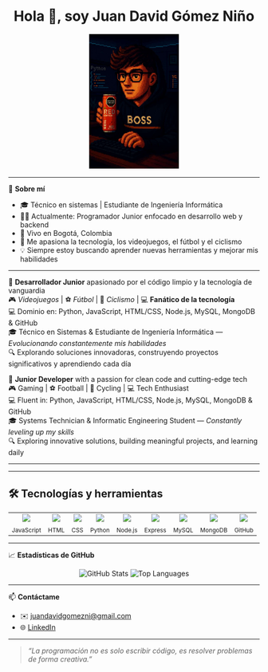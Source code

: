 <h1 align="center">Hola 👋, soy Juan David Gómez Niño</h1>

<div align="center">
  <img src="./profile.image.jpg" alt="Juan David Avatar" width=180 />
</div>

---

🎯 **Sobre mí**

- 🎓 Técnico en sistemas | Estudiante de Ingeniería Informática  
- 👨‍💻 Actualmente: Programador Junior enfocado en desarrollo web y backend  
- 📍 Vivo en Bogotá, Colombia  
- 💬 Me apasiona la tecnología, los videojuegos, el fútbol y el ciclismo  
- 💡 Siempre estoy buscando aprender nuevas herramientas y mejorar mis habilidades
---

  <p>
    🚀 <strong>Desarrollador Junior</strong> apasionado por el código limpio y la tecnología de vanguardia<br/>
    🎮 <em>Videojuegos</em> | ⚽ <em>Fútbol</em> | 🚴 <em>Ciclismo</em> | 💻 <strong>Fanático de la tecnología</strong><br/>
    💻 Dominio en: Python, JavaScript, HTML/CSS, Node.js, MySQL, MongoDB & GitHub<br/>
    🎓 Técnico en Sistemas & Estudiante de Ingeniería Informática — <em>Evolucionando constantemente mis habilidades</em><br/>
    🔍 Explorando soluciones innovadoras, construyendo proyectos significativos y aprendiendo cada día
  </p>

  <p>
    🚀 <strong>Junior Developer</strong> with a passion for clean code and cutting-edge tech<br/>
    🎮 Gaming | ⚽ Football | 🚴 Cycling | 💻 Tech Enthusiast<br/>
    💻 Fluent in: Python, JavaScript, HTML/CSS, Node.js, MySQL, MongoDB & GitHub<br/>
    🎓 Systems Technician & Informatic Engineering Student — <em>Constantly leveling up my skills</em><br/>
    🔍 Exploring innovative solutions, building meaningful projects, and learning daily
  </p>
</div>

---
---
## 🛠️ Tecnologías y herramientas

<div align="center"> <table> <tr> <td align="center"> <img src="https://skillicons.dev/icons?i=javascript" width="40"/><br/> <sub>JavaScript</sub> </td> <td align="center"> <img src="https://skillicons.dev/icons?i=html" width="40"/><br/> <sub>HTML</sub> </td> <td align="center"> <img src="https://skillicons.dev/icons?i=css" width="40"/><br/> <sub>CSS</sub> </td> <td align="center"> <img src="https://skillicons.dev/icons?i=python" width="40"/><br/> <sub>Python</sub> </td> <td align="center"> <img src="https://skillicons.dev/icons?i=nodejs" width="40"/><br/> <sub>Node.js</sub> </td> <td align="center"> <img src="https://skillicons.dev/icons?i=express" width="40"/><br/> <sub>Express</sub> </td> <td align="center"> <img src="https://skillicons.dev/icons?i=mysql" width="40"/><br/> <sub>MySQL</sub> </td> <td align="center"> <img src="https://skillicons.dev/icons?i=mongodb" width="40"/><br/> <sub>MongoDB</sub> </td> <td align="center"> <img src="https://skillicons.dev/icons?i=github" width="40"/><br/> <sub>GitHub</sub> </td> </tr> </table> </div>

---

📈 **Estadísticas de GitHub**

<p align="center">
  <img src="https://github-readme-stats.vercel.app/api?username=juangomezn&show_icons=true&theme=radical" alt="GitHub Stats" />
  <img src="https://github-readme-stats.vercel.app/api/top-langs/?username=juangomezn&layout=compact&theme=radical" alt="Top Languages" />
</p>

---

📫 **Contáctame**

- ✉️ juandavidgomezni@gmail.com  
- 🌐 [LinkedIn](https://www.linkedin.com/in/juandavidgomeznino)  

---

> _“La programación no es solo escribir código, es resolver problemas de forma creativa.”_

